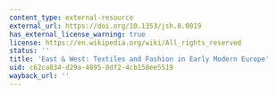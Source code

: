 ```yaml
---
content_type: external-resource
external_url: https://doi.org/10.1353/jsh.0.0019
has_external_license_warning: true
license: https://en.wikipedia.org/wiki/All_rights_reserved
status: ''
title: 'East & West: Textiles and Fashion in Early Modern Europe'
uid: c62ca834-d29a-4895-8df2-4cb158ee5519
wayback_url: ''
---
```

